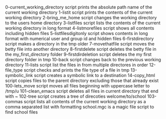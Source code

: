0-current_working_directory script prints the absolute path name of the current working directory
1-listit script prints the contents of the current working directory
2-bring_me_home script changes the working directory to the users home directory
3-listfiles script lists the contents of the current working directory in long format
4-listmorefiles script shows all contents including hidden files
5-listfilesdigitonly script shows contents in long format with numerical user and group id and hidden files
6-firstdirectory script makes a directory in the tmp older
7-movethatfile script moves the betty file into another directory
8-firstdelete script deletes the betty file in the my_first_directory folder
9-firstdirdeletion script deletes the my first directory folder in tmp
10-back script changes back to the previous working directory
11-lists script list the files in from multiple directores in order
12-file_type script checks and prints the file type of a file in tmp
13-symbolic_link script creates a symbolic link to a destination
14-copy_html script copies files to the parent directory excluding those that already exist
100-lets_move script moves all files beginning with uppercase letter to /tmp/u
101-clean_emacs script deletes all files in current directory that end with ~
102-tree script creates a tree of direcoties welcome/to/school
103-commas script lists all contents of the current working directory as a comma separated list with formatting 
school.mgc is a magic file script to find school files
